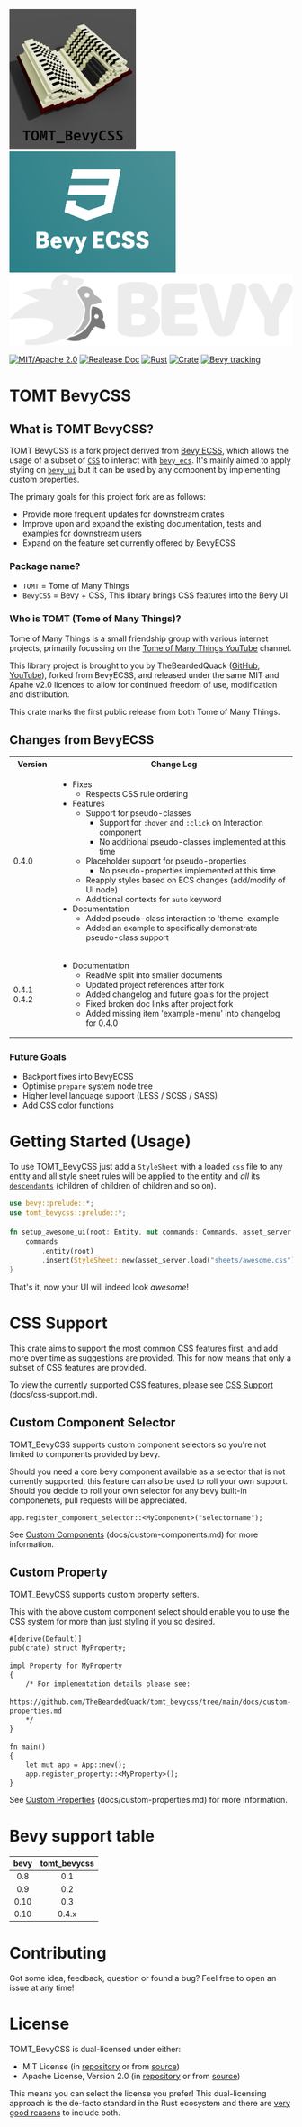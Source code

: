[![TOMT_BevyCSS][30]][34]
[![BevyECSS][40]][41]
[![Bevy][50]][51]

[![MIT/Apache 2.0][1]][35]
[![Realease Doc][2]][32]
[![Rust][36]][37]
[![Crate][3]][31]
[![Bevy tracking][4]][54]

# TOMT BevyCSS

## What is TOMT BevyCSS?

TOMT BevyCSS is a fork project derived from [Bevy ECSS][41], which allows the usage of a subset of [`CSS`][81] to interact with [`bevy_ecs`][53]. It's mainly aimed to apply styling on [`bevy_ui`][52] but it can be used by any component by implementing custom properties.

The primary goals for this project fork are as follows:
- Provide more frequent updates for downstream crates
- Improve upon and expand the existing documentation, tests and examples for downstream users
- Expand on the feature set currently offered by BevyECSS

### Package name?

- `TOMT` = Tome of Many Things
- `BevyCSS` = Bevy + CSS, This library brings CSS features into the Bevy UI

### Who is TOMT (Tome of Many Things)?

Tome of Many Things is a small friendship group with various internet projects, primarily focussing on the [Tome of Many Things YouTube][21] channel.

This library project is brought to you by TheBeardedQuack ([GitHub][33], [YouTube][20]), forked from BevyECSS, and released under the same MIT and Apahe v2.0 licences to allow for continued freedom of use, modification and distribution.

This crate marks the first public release from both Tome of Many Things.

## Changes from BevyECSS

<table>
<tr>
    <th>Version</th>
    <th>Change Log</th>
</tr>
<tr>
    <td>0.4.0</td>
    <td><ul>
        <li>Fixes<ul>
            <li>Respects CSS rule ordering</li>
        </ul></li>
        <li>Features<ul>
            <li>Support for pseudo-classes<ul>
                <li>Support for <code>:hover</code> and <code>:click</code> on Interaction component</li>
                <li>No additional pseudo-classes implemented at this time</li>
            </ul></li>
            <li>Placeholder support for pseudo-properties<ul>
                <li>No pseudo-properties implemented at this time</li>
            </ul></li>
            <li>Reapply styles based on ECS changes (add/modify of UI node)</li>
            <li>Additional contexts for <code>auto</code> keyword</li>
        </ul></li>
        <li>Documentation<ul>
            <li>Added pseudo-class interaction to 'theme' example</li>
            <li>Added an example to specifically demonstrate pseudo-class support</li>
        </ul></li>
    </ul></td>
</tr>
<tr>
    <td>
        0.4.1
        0.4.2
    </td>
    <td><ul>
        <li>Documentation<ul>
            <li>ReadMe split into smaller documents</li>
            <li>Updated project references after fork</li>
            <li>Added changelog and future goals for the project</li>
            <li>Fixed broken doc links after project fork</li>
            <li>Added missing item 'example-menu' into changelog for 0.4.0</li>
        </ul></li>
    </ul></td>
</tr>
</table>

### Future Goals
- Backport fixes into BevyECSS
- Optimise `prepare` system node tree
- Higher level language support (LESS / SCSS / SASS)
- Add CSS color functions

# Getting Started (Usage)

To use TOMT_BevyCSS just add a `StyleSheet` with a loaded `css` file to any entity and all style sheet rules will be applied to the entity and _all_ its [`descendants`][80] (children of children of children and so on).

```rust
use bevy::prelude::*;
use tomt_bevycss::prelude::*;

fn setup_awesome_ui(root: Entity, mut commands: Commands, asset_server: Res<AssetServer>) {
    commands
        .entity(root)
        .insert(StyleSheet::new(asset_server.load("sheets/awesome.css")));
}
```

That's it, now your UI will indeed look _awesome_!


# CSS Support

This crate aims to support the most common CSS features first, and add more over time as suggestions are provided.
This for now means that only a subset of CSS features are provided.

To view the currently supported CSS features, please see [CSS Support][25] (docs/css-support.md).

## Custom Component Selector

TOMT_BevyCSS supports custom component selectors so you're not limited to components provided by bevy.

Should you need a core bevy component available as a selector that is not currently supported, this feature can also be used to roll your own support.
Should you decide to roll your own selector for any bevy built-in componenets, pull requests will be appreciated.

```ignore
app.register_component_selector::<MyComponent>("selectorname");
```

See [Custom Components][26] (docs/custom-components.md) for more information.

## Custom Property

TOMT_BevyCSS supports custom property setters.

This with the above custom component select should enable you to use the CSS system for more than just styling if you so desired.

```ignore
#[derive(Default)]
pub(crate) struct MyProperty;

impl Property for MyProperty
{
    /* For implementation details please see:
       https://github.com/TheBeardedQuack/tomt_bevycss/tree/main/docs/custom-properties.md
    */
}

fn main()
{
    let mut app = App::new();
    app.register_property::<MyProperty>();
}
```

See [Custom Properties][27] (docs/custom-properties.md) for more information.


# Bevy support table
| bevy  | tomt_bevycss |
| :---: | :----------: |
|  0.8  |     0.1      |
|  0.9  |     0.2      |
|  0.10 |     0.3      |
|  0.10 |    0.4.x     |


# Contributing

Got some idea, feedback, question or found a bug? Feel free to open an issue at any time!

# License

TOMT_BevyCSS is dual-licensed under either:

* MIT License (in [repository][10] or from [source][11])
* Apache License, Version 2.0 (in [repository][12] or from [source][13])

This means you can select the license you prefer!
This dual-licensing approach is the de-facto standard in the Rust ecosystem and there are [very good reasons][55] to include both.

<!-- Icons -->
[1]: https://img.shields.io/badge/license-MIT%2FApache-blue.svg
[2]: https://docs.rs/tomt_bevycss/badge.svg
[3]: https://img.shields.io/crates/v/tomt_bevycss.svg
[4]: https://img.shields.io/badge/Bevy%20tracking-released%20version-lightblue

<!-- Licenses -->
[10]: LICENSE-MIT
[11]: http://opensource.org/licenses/MIT
[12]: LICENSE-APACHE
[13]: http://www.apache.org/licenses/LICENSE-2.0

<!-- Author Details -->
[20]: https://www.youtube.com/@TheBeardedQuack
[21]: https://www.youtube.com/TomeOfManyThings

<!-- More Readme -->
[25]: https://github.com/TheBeardedQuack/tomt_bevycss/blob/main/docs/css-support.md
[26]: https://github.com/TheBeardedQuack/tomt_bevycss/blob/main/docs/custom-components.md
[27]: https://github.com/TheBeardedQuack/tomt_bevycss/blob/main/docs/custom-properties.md

<!-- TOMT_BevyCSS -->
[30]: assets/branding/tomt_bevycss.png
[31]: https://crates.io/crates/tomt_bevycss
[32]: https://docs.rs/tomt_bevycss
[33]: https://github.com/TheBeardedQuack
[34]: https://github.com/TheBeardedQuack/tomt_bevycss
[35]: https://github.com/TheBeardedQuack/tomt_bevycss#license
[36]: https://github.com/TheBeardedQuack/tomt_bevycss/workflows/CI/badge.svg
[37]: https://github.com/TheBeardedQuack/tomt_bevycss/actions

<!-- BevyECSS crate -->
[40]: assets/branding/bevy_ecss.png
[41]: https://github.com/afonsolage/bevy_ecss

<!-- Bevy Engine -->
[50]: assets/branding/bevy_logo_dark_big.png
[51]: https://bevyengine.org/
[52]: https://crates.io/crates/bevy
[53]: https://crates.io/crates/bevy_ecs
[54]: https://github.com/bevyengine/bevy/blob/main/docs/plugins_guidelines.md#main-branch-tracking
[55]: https://github.com/bevyengine/bevy/issues/2373

<!-- Relevent Help Pages -->
[80]: https://stackoverflow.com/questions/1182189/css-child-vs-descendant-selectors
[81]: https://developer.mozilla.org/en-US/docs/Web/CSS
